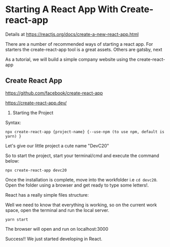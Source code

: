 # Starting A React App With Create-react-app

Details at https://reactjs.org/docs/create-a-new-react-app.html

There are a number of recommended ways of starting a react app.
For starters the create-react-app tool is a great assets. Others are
gatsby, next

As a tutorial, we will build a simple company website using the create-react-app

## Create React App

https://github.com/facebook/create-react-app

https://create-react-app.dev/

1. Starting the Project

Syntax:

```
npx create-react-app {project-name} {--use-npm (to use npm, default is yarn) }
```

Let's give our little project a cute name "DevC20"

So to start the project, start your terminal/cmd and execute the command below:

```shell
npx create-react-app devc20
```

Once the installation is complete, move into the workfolder i.e `cd devc20`. Open the folder using a browser and get ready to type some letters!.

React has a really simple files structure:

Well we need to know that everything is working, so on the current work space, open the terminal and run the local server.

```
yarn start
```

The browser will open and run on localhost:3000

Success!! We just started developing in React.